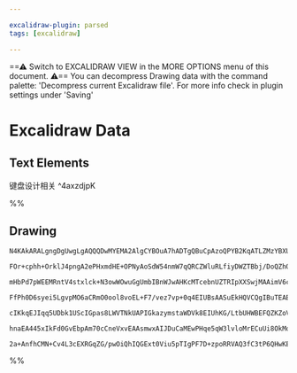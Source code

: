 ```yaml
---

excalidraw-plugin: parsed
tags: [excalidraw]

---
```

==⚠  Switch to EXCALIDRAW VIEW in the MORE OPTIONS menu of this document. ⚠== You can decompress Drawing data with the command palette: 'Decompress current Excalidraw file'. For more info check in plugin settings under 'Saving'


# Excalidraw Data

## Text Elements
键盘设计相关
 ^4axzdjpK

%%
## Drawing
```compressed-json
N4KAkARALgngDgUwgLgAQQQDwMYEMA2AlgCYBOuA7hADTgQBuCpAzoQPYB2KqATLZMzYBXUtiRoIACyhQ4zZAHoFAc0JRJQgEYA6bGwC2CgF7N6hbEcK4OCtptbErHALRY8RMpWdx8Q1TdIEfARcZgRmBShcZQUebQBGAFZtAGYaOiCEfQQOKGZuAG1wMFAwMogSbggAFlxMI2IAKzgAaXSyyFhEKqgsKHbyzG5nFIAOAHZtAE5x+JSZ+ampgAYe

FOr+cphh+OrklJ4pngA2ePHxmdHE+OPNyAoSdW54nmW7qQRCZWluRLfiyDWZTBbj/DoQZhQUhsADWCAAwmx8GxSFUAMTxBCYzEDSCaXDYGHKaFCDjERHI1ESKHWZhwXCBXK4iAAM0I+HwAGVYCCJIIPMzIdC4QB1R6Sbh8AEQqGwhDcmC89D8yrvEnfDjhfJoeLvNj07BqbY65Zg8rE4RwACSxG1qAKAF13izyNkbdwOEIOe9CGSsFVcMtmSSyZr

mHbPd7pWEEMRntV4stxlck+N3owWOwuGgUmbIBnWJwAHKcMTcebnUZTRIpXXSwjMAAimV6cbQLIIYXemmEZIAosFsrkI178O8hHBiLhW89xolRjxqlNjkukqN3kQODCPaON2xCbHuB38F3pb1MP0JIA6VMAG26APujAIXRgA+3QDOigAdLhqygAFT6VVvj6vh+zIspwUCcoQRjiLweasmBABiuD6OyxqoIk7znlAACCRDKNm6DBCy/TpkwUDmAQO

FfPh0D6syei5LgvpMO6aCRmO0ool8voEL+F7/vez7vp+0q4EIUBsAASuEkHQVCQgIBuTEABKfN8l6oPE2g8IkxQAL7gE6dC4HAcDctO0GlJ0khZNBEC4T8mwMIQCAUAAQgSRIhuSSIouiLL+QFAwQNgIiMlAVq9Po3LCgiPlUugGJYklQUhaQYURVk7mEhapLeZSPTkBwdIMjkxHFMFoWlRl+jweyXI8rZKpxo5qXpZF0VymKxBPGgUrlK1VXtbK

cIKkqEJIqq5UDbk1UScIGpas8LWVTNkUAPIGkazymstaWDVk8EIUhKG/LtbUHWBEFQZKZoVXtq1ZLx2G4dRhFlf1K3hUNDLYWlbAUNZuBtqgbFnft+h9mSWF/QDITAxADLQlQYMPfo0NI9+8C2V5KWfdV8Guggc1KqD5XMNg0IcgAGtwS7VAk1SjNUyzHFMC7VDw8RTI55OU/gACakqJFMqSs9UeyjKayYvOh5VGGwBjcJZ+YEPJzx6SjX1ZHNuV

hnaEA445xIkFd0GvEbpAm70cCneVxvEAAsmwxAIJDuCaMEwPHqe5qW3lvloMrECuUi8OkMo+IABSc2mvBnNQcex8s2iJAAlMyUnKF6DJVOHUdrG8vC5gnBcJ8nacQBrU2fR1cIbWRnAjlG5QukhRM5C7lscMoSvSjk7ue9wckKdK2BEDbaDD+8HBt0PpDyXqYmbrJ88j+C+gMnCpBFrPk+r+8G+kFvbse4ee/yVX5R2I0CDYHknIz3ATsuyfg/tp

2a+AnfhCMN+Cv4L3cEXRGqZG/pwOiQhIQGExt0Viu5pTIgPF7D+zpoRRVAQ3fC3tP6QHwKEbC39f7/x3ByPS4BdL8FZOycISt9K6SAA=
```
%%